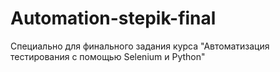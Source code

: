 # Automation-stepik-final
Специально для финального задания курса "Автоматизация тестирования с помощью Selenium и Python"
